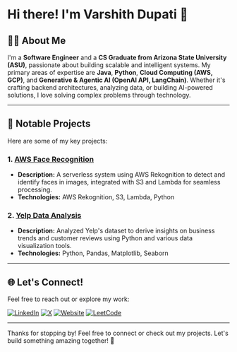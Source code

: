 # Hi there! I'm Varshith Dupati 👋

## 🧑‍💻 About Me
I'm a **Software Engineer** and a **CS Graduate from Arizona State University (ASU)**, passionate about building scalable and intelligent systems. My primary areas of expertise are **Java**, **Python**, **Cloud Computing (AWS, GCP)**, and **Generative & Agentic AI (OpenAI API, LangChain)**. Whether it's crafting backend architectures, analyzing data, or building AI-powered solutions, I love solving complex problems through technology.

---

## 🚀 Notable Projects
Here are some of my key projects:

### 1. [AWS Face Recognition](https://github.com/dvarshith/AWS-Face-Recognition)
- **Description:** A serverless system using AWS Rekognition to detect and identify faces in images, integrated with S3 and Lambda for seamless processing.
- **Technologies:** AWS Rekognition, S3, Lambda, Python

### 2. [Yelp Data Analysis](https://github.com/dvarshith/Yelp-Data-Analysis)
- **Description:** Analyzed Yelp's dataset to derive insights on business trends and customer reviews using Python and various data visualization tools.
- **Technologies:** Python, Pandas, Matplotlib, Seaborn

---

## 🌐 Let's Connect!
Feel free to reach out or explore my work:

[![LinkedIn](https://img.shields.io/badge/LinkedIn-0A66C2?style=for-the-badge&logo=linkedin&logoColor=white)](https://linkedin.com/in/varshith-dupati)
[![X](https://img.shields.io/badge/X-1DA1F2?style=for-the-badge&logo=x&logoColor=white)](https://x.com/VarshithDupati)
[![Website](https://img.shields.io/badge/Website-4285F4?style=for-the-badge&logo=google-chrome&logoColor=white)](https://dvarshith.github.io)
[![LeetCode](https://img.shields.io/badge/LeetCode-FFA116?style=for-the-badge&logo=leetcode&logoColor=black)](https://leetcode.com/u/VarshithDupati/)

---

Thanks for stopping by! Feel free to connect or check out my projects. Let's build something amazing together! 🚀
